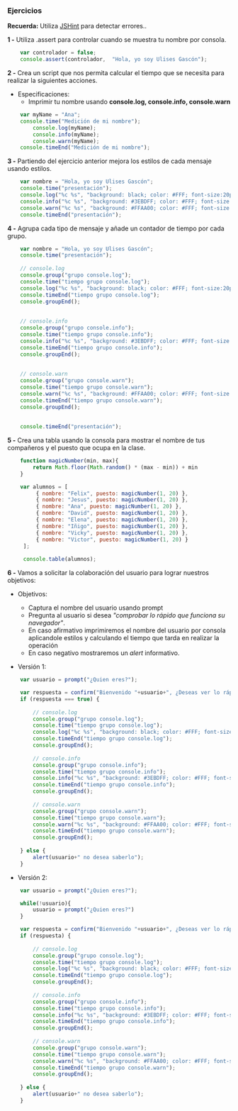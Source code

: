 ### Ejercicios

**Recuerda:** Utiliza [JSHint](http://jshint.com/) para detectar errores..

**1 -** Utiliza .assert para controlar cuando se muestra tu nombre por consola.
```javascript
    var controlador = false;
    console.assert(controlador,  "Hola, yo soy Ulises Gascón");
```

**2 -** Crea un script que nos permita calcular el tiempo que se necesita para realizar la siguientes acciones.
- Especificaciones:
	- Imprimir tu nombre usando **console.log, console.info, console.warn**
```javascript
    var myName = "Ana";
    console.time("Medición de mi nombre");
    	console.log(myName);
    	console.info(myName);
    	console.warn(myName);
    console.timeEnd("Medición de mi nombre");
```

**3 -** Partiendo del ejercicio anterior mejora los estilos de cada mensaje usando estilos.
```javascript
    var nombre = "Hola, yo soy Ulises Gascón";
    console.time("presentación");
    console.log("%c %s", "background: black; color: #FFF; font-size:20px;" ,nombre);
    console.info("%c %s", "background: #3EBDFF; color: #FFF; font-size:20px;" ,nombre);
    console.warn("%c %s", "background: #FFAA00; color: #FFF; font-size:22px;" ,nombre);
    console.timeEnd("presentación");
```

**4 -** Agrupa cada tipo de mensaje y añade un contador de tiempo por cada grupo.
```javascript
    var nombre = "Hola, yo soy Ulises Gascón";
    console.time("presentación");
    
    // console.log
    console.group("grupo console.log");
    console.time("tiempo grupo console.log");
    console.log("%c %s", "background: black; color: #FFF; font-size:20px;" ,nombre);
    console.timeEnd("tiempo grupo console.log");
    console.groupEnd();
    
    
    // console.info
    console.group("grupo console.info");
    console.time("tiempo grupo console.info");
    console.info("%c %s", "background: #3EBDFF; color: #FFF; font-size:20px;" ,nombre);
    console.timeEnd("tiempo grupo console.info");
    console.groupEnd();
    
    
    // console.warn
    console.group("grupo console.warn");
    console.time("tiempo grupo console.warn");
    console.warn("%c %s", "background: #FFAA00; color: #FFF; font-size:22px;" ,nombre);
    console.timeEnd("tiempo grupo console.warn");
    console.groupEnd();
    
    
    console.timeEnd("presentación");
```

**5 -** Crea una tabla usando la consola para mostrar el nombre de tus compañeros y el puesto que ocupa en la clase.
```javascript
    function magicNumber(min, max){
        return Math.floor(Math.random() * (max - min)) + min
    }

    var alumnos = [
         { nombre: "Felix", puesto: magicNumber(1, 20) },
         { nombre: "Jesus", puesto: magicNumber(1, 20) },
         { nombre: "Ana", puesto: magicNumber(1, 20) },
         { nombre: "David", puesto: magicNumber(1, 20) },
         { nombre: "Elena", puesto: magicNumber(1, 20) },
         { nombre: "Iñigo", puesto: magicNumber(1, 20) },
         { nombre: "Vicky", puesto: magicNumber(1, 20) },
         { nombre: "Victor", puesto: magicNumber(1, 20) }
     ];
     
     console.table(alumnos);
```

**6 -** Vamos a solicitar la colaboración del usuario para lograr nuestros objetivos:
- Objetivos:
	-  Captura el nombre del usuario usando prompt
	-  Pregunta al usuario si desea *"comprobar lo rápido que funciona su navegador"*.
	-  En caso afirmativo imprimiremos el nombre del usuario por consola aplicandole estilos y calculando el tiempo que tarda en realizar la operación
    - En caso negativo mostraremos un *alert* informativo.


- Versión 1:
```javascript
    var usuario = prompt("¿Quien eres?");

	var respuesta = confirm("Bienvenido "+usuario+", ¿Deseas ver lo rápido que funciona tu navegador?");
	if (respuesta === true) {
	
	    // console.log
	    console.group("grupo console.log");
	    console.time("tiempo grupo console.log");
	    console.log("%c %s", "background: black; color: #FFF; font-size:20px;" ,usuario);
	    console.timeEnd("tiempo grupo console.log");
	    console.groupEnd();
	
	    // console.info
	    console.group("grupo console.info");
	    console.time("tiempo grupo console.info");
	    console.info("%c %s", "background: #3EBDFF; color: #FFF; font-size:20px;" ,usuario);
	    console.timeEnd("tiempo grupo console.info");
	    console.groupEnd();
	
	    // console.warn
	    console.group("grupo console.warn");
	    console.time("tiempo grupo console.warn");
	    console.warn("%c %s", "background: #FFAA00; color: #FFF; font-size:22px;" ,usuario);
	    console.timeEnd("tiempo grupo console.warn");
	    console.groupEnd();
	
	} else {
	    alert(usuario+" no desea saberlo");
	}
```

- Versión 2:
```javascript
	var usuario = prompt("¿Quien eres?");

	while(!usuario){
		usuario = prompt("¿Quien eres?")
	}

	var respuesta = confirm("Bienvenido "+usuario+", ¿Deseas ver lo rápido que funciona tu navegador?");
	if (respuesta) {
	
	    // console.log
	    console.group("grupo console.log");
	    console.time("tiempo grupo console.log");
	    console.log("%c %s", "background: black; color: #FFF; font-size:20px;" ,usuario);
	    console.timeEnd("tiempo grupo console.log");
	    console.groupEnd();
	
	    // console.info
	    console.group("grupo console.info");
	    console.time("tiempo grupo console.info");
	    console.info("%c %s", "background: #3EBDFF; color: #FFF; font-size:20px;" ,usuario);
	    console.timeEnd("tiempo grupo console.info");
	    console.groupEnd();
	
	    // console.warn
	    console.group("grupo console.warn");
	    console.time("tiempo grupo console.warn");
	    console.warn("%c %s", "background: #FFAA00; color: #FFF; font-size:22px;" ,usuario);
	    console.timeEnd("tiempo grupo console.warn");
	    console.groupEnd();
	
	} else {
	    alert(usuario+" no desea saberlo");
	}
```


